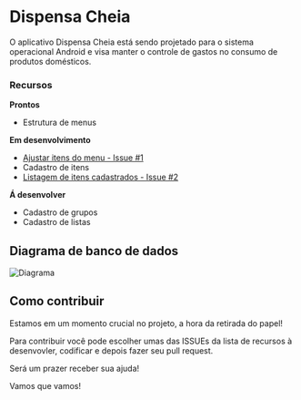# Dispensa Cheia

O aplicativo Dispensa Cheia está sendo projetado para o sistema operacional Android e visa manter o controle de gastos no consumo de produtos domésticos.


### Recursos

**Prontos**
* Estrutura de menus

**Em desenvolvimento**
* [Ajustar itens do menu - Issue #1](https://github.com/devnetgomez/dispensacheia/issues/1)
* Cadastro de itens
* [Listagem de itens cadastrados - Issue #2](https://github.com/devnetgomez/dispensacheia/issues/2)

**Á desenvolver**
* Cadastro de grupos
* Cadastro de listas

## Diagrama de banco de dados

![Diagrama](https://github.com/devnetgomez/dispensacheia/blob/master/data-model-diagram.png)


## Como contribuir

Estamos em um momento crucial no projeto, a hora da retirada do papel!

Para contribuir você pode escolher umas das ISSUEs da lista de recursos à desenvovler, codificar e depois fazer seu pull request.

Será um prazer receber sua ajuda!

Vamos que vamos!



